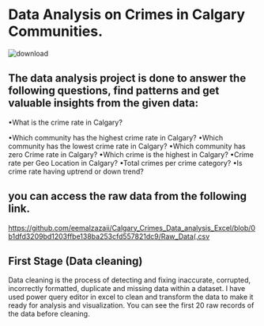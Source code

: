 # Data Analysis on Crimes in Calgary Communities.
![download](https://github.com/user-attachments/assets/d782c344-33a4-48d4-989e-e0ce0c6d7f85)
## The data analysis project is done to answer the following questions, find patterns and get valuable insights from the given data:
•What is the crime rate in Calgary?


•Which community has the highest crime rate in Calgary?
•Which community has the lowest crime rate in Calgary?
•Which community has zero Crime rate in Calgary?
•Which crime is the highest in Calgary?
•Crime rate per Geo Location in Calgary?
•Total crimes per crime category?
•Is crime rate having uptrend or down trend?
## you can access the raw data from the following link.
https://github.com/eemalzazaii/Calgary_Crimes_Data_analysis_Excel/blob/0b1dfd3209bd1203ffbe138ba253cfd557821dc9/Raw_Data(.csv 
## First Stage (Data cleaning)
Data cleaning is the process of detecting and fixing inaccurate, corrupted, incorrectly formatted, duplicate and missing data within a dataset. I have used power query editor in excel to clean and transform the data to make it ready for analysis and visualization. You can see the first 20 raw records of the data before cleaning.


